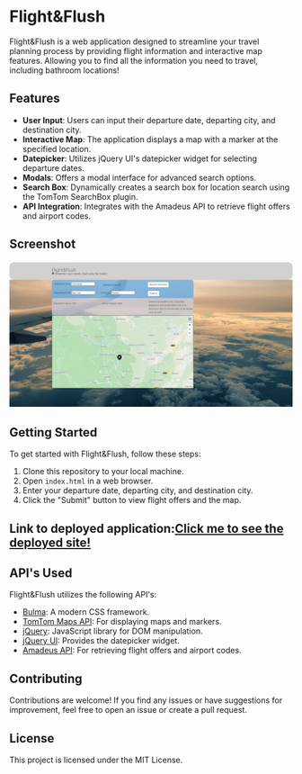 # Flight&Flush

Flight&Flush is a web application designed to streamline your travel planning process by providing flight information and interactive map features. Allowing you to find all the information you need to travel, including bathroom locations!

## Features

- **User Input**: Users can input their departure date, departing city, and destination city.
- **Interactive Map**: The application displays a map with a marker at the specified location.
- **Datepicker**: Utilizes jQuery UI's datepicker widget for selecting departure dates.
- **Modals**: Offers a modal interface for advanced search options.
- **Search Box**: Dynamically creates a search box for location search using the TomTom SearchBox plugin.
- **API Integration**: Integrates with the Amadeus API to retrieve flight offers and airport codes.

## Screenshot
![screenshot](https://github.com/OrionC11/Group2Project1/blob/main/assets/images/screencapture-orionc11-github-io-Group2Project1-2024-02-14-17_48_53.png)

## Getting Started
To get started with Flight&Flush, follow these steps:

1. Clone this repository to your local machine.
2. Open `index.html` in a web browser.
3. Enter your departure date, departing city, and destination city.
4. Click the "Submit" button to view flight offers and the map.

## Link to deployed application:[Click me to see the deployed site!](Https://Orionc11.github.io/Group2Project1)

## API's Used

Flight&Flush utilizes the following API's:

- [Bulma](https://bulma.io/): A modern CSS framework.
- [TomTom Maps API](https://developer.tomtom.com/maps-sdk-web-js): For displaying maps and markers.
- [jQuery](https://jquery.com/): JavaScript library for DOM manipulation.
- [jQuery UI](https://jqueryui.com/): Provides the datepicker widget.
- [Amadeus API](https://developers.amadeus.com/self-service/apis-docs): For retrieving flight offers and airport codes.

## Contributing

Contributions are welcome! If you find any issues or have suggestions for improvement, feel free to open an issue or create a pull request.

## License

This project is licensed under the MIT License.
